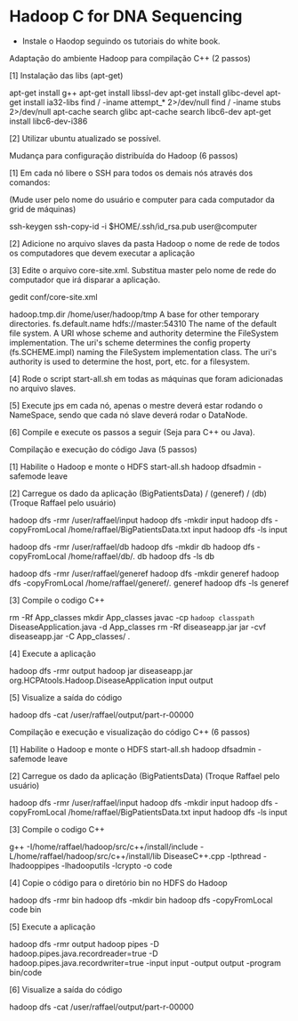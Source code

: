 Hadoop C for DNA Sequencing
===========================

- Instale o Haodop seguindo os tutoriais do white book.

Adaptação do ambiente Hadoop para compilação C++ (2 passos)

[1] Instalação das libs (apt-get)

apt-get install g++
apt-get install libssl-dev
apt-get install glibc-devel
apt-get install ia32-libs 
find / -iname attempt_* 2>/dev/null
find / -iname stubs 2>/dev/null
apt-cache search glibc
apt-cache search libc6-dev
apt-get install libc6-dev-i386

[2] Utilizar ubuntu atualizado se possível.

Mudança para configuração distribuída do Hadoop (6 passos)

[1] Em cada nó libere o SSH para todos os demais nós através dos comandos: 

(Mude user pelo nome do usuário e computer para cada computador da grid de máquinas)

ssh-keygen
ssh-copy-id -i $HOME/.ssh/id_rsa.pub user@computer

[2] Adicione no arquivo slaves da pasta Hadoop o nome de rede de todos os computadores que devem executar a aplicação

[3] Edite o arquivo core-site.xml. Substitua master pelo nome de rede do computador que irá disparar a aplicação.

gedit conf/core-site.xml

<property>
  <name>hadoop.tmp.dir</name>
  <value>/home/user/hadoop/tmp</value>
  <description>A base for other temporary directories.</description>
</property>

<property>
  <name>fs.default.name</name>
  <value>hdfs://master:54310</value>
  <description>The name of the default file system.  A URI whose
  scheme and authority determine the FileSystem implementation.  The
  uri's scheme determines the config property (fs.SCHEME.impl) naming
  the FileSystem implementation class.  The uri's authority is used to
  determine the host, port, etc. for a filesystem.</description>
</property>

[4] Rode o script start-all.sh em todas as máquinas que foram adicionadas no arquivo slaves.

[5] Execute jps em cada nó, apenas o mestre deverá estar rodando o NameSpace, sendo que cada nó slave deverá rodar o DataNode.

[6] Compile e execute os passos a seguir (Seja para C++ ou Java).

Compilação e execução do código Java (5 passos)

[1] Habilite o Hadoop e monte o HDFS
start-all.sh
hadoop dfsadmin -safemode leave

[2] Carregue os dado da aplicação (BigPatientsData) / (generef) / (db) (Troque Raffael pelo usuário)

hadoop dfs -rmr /user/raffael/input
hadoop dfs -mkdir input
hadoop dfs -copyFromLocal /home/raffael/BigPatientsData.txt input
hadoop dfs -ls input

hadoop dfs -rmr /user/raffael/db
hadoop dfs -mkdir db
hadoop dfs -copyFromLocal /home/raffael/db/*.* db
hadoop dfs -ls db

hadoop dfs -rmr /user/raffael/generef
hadoop dfs -mkdir generef
hadoop dfs -copyFromLocal /home/raffael/generef/*.* generef
hadoop dfs -ls generef

[3] Compile o codigo C++

rm -Rf App_classes
mkdir App_classes
javac -cp `hadoop classpath` DiseaseApplication.java -d App_classes
rm -Rf diseaseapp.jar
jar -cvf diseaseapp.jar -C App_classes/ .

[4] Execute a aplicação

hadoop dfs -rmr output
hadoop jar diseaseapp.jar org.HCPAtools.Hadoop.DiseaseApplication input output

[5] Visualize a saída do código

hadoop dfs -cat /user/raffael/output/part-r-00000

Compilação e execução e visualização do código C++ (6 passos)

[1] Habilite o Hadoop e monte o HDFS
start-all.sh
hadoop dfsadmin -safemode leave

[2] Carregue os dado da aplicação (BigPatientsData) (Troque Raffael pelo usuário)

hadoop dfs -rmr /user/raffael/input
hadoop dfs -mkdir input
hadoop dfs -copyFromLocal /home/raffael/BigPatientsData.txt input
hadoop dfs -ls input

[3] Compile o codigo C++

g++ -I/home/raffael/hadoop/src/c++/install/include  -L/home/raffael/hadoop/src/c++/install/lib DiseaseC++.cpp -lpthread -lhadooppipes -lhadooputils -lcrypto -o code

[4] Copie o código para o diretório bin no HDFS do Hadoop

hadoop dfs -rmr bin
hadoop dfs -mkdir bin
hadoop dfs -copyFromLocal code bin

[5] Execute a aplicação

hadoop dfs -rmr output
hadoop pipes -D hadoop.pipes.java.recordreader=true -D hadoop.pipes.java.recordwriter=true -input input -output output -program bin/code

[6] Visualize a saída do código

hadoop dfs -cat /user/raffael/output/part-r-00000
